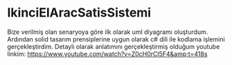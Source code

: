 # IkinciElAracSatisSistemi
Bize verilmiş olan senaryoya göre ilk olarak uml diyagramı oluşturdum. Ardından solid tasarım prensiplerine uygun olarak c# dili ile kodlama işlemini gerçekleştirdim. Detaylı olarak anlatımını gerçekleştirmiş olduğum youtube linkim: https://www.youtube.com/watch?v=Z0cH0rCl5F4&amp;t=418s
